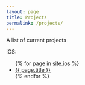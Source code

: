 ```yaml
---
layout: page
title: Projects
permalink: /projects/
---
```


A list of current projects

iOS:
<ul>
  {% for page in site.ios %}
    <li>
      <a href="{{ page.url }}">{{ page.title }}</a>
    </li>
  {% endfor %}
</ul>